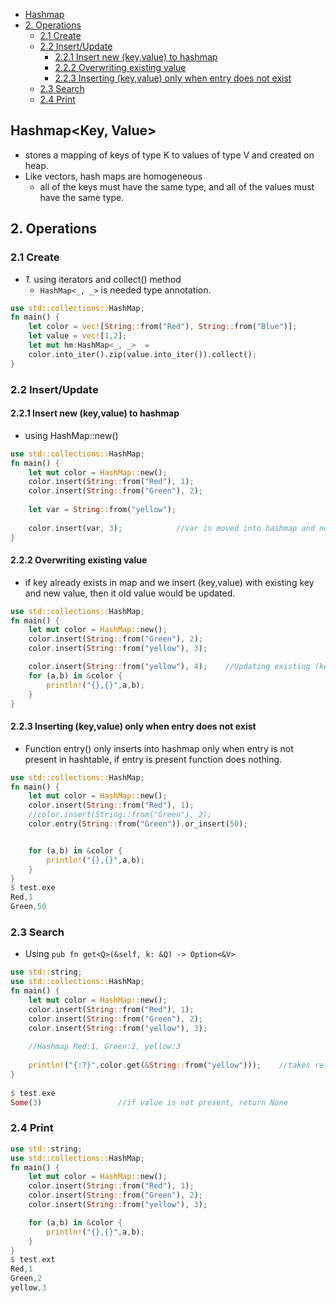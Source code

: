 - [Hashmap](#what)
- [2. Operations](#opr)
  - [2.1 Create](#create)
  - [2.2 Insert/Update](#insert)
    - [2.2.1 Insert new (key,value) to hashmap](#insertnew)
    - [2.2.2 Overwriting existing value](#overwrite)
    - [2.2.3 Inserting (key,value) only when entry does not exist](#orinsert)
  - [2.3 Search](#search)
  - [2.4 Print](#print)

<a name=what></a>
## Hashmap<Key, Value> 
- stores a mapping of keys of type K to values of type V and created on heap.
- Like vectors, hash maps are homogeneous
  - all of the keys must have the same type, and all of the values must have the same type.

<a name=opr></a>
## 2. Operations

<a name=create></a>
### 2.1 Create
- _1._ using iterators and collect() method
  - `HashMap<_, _>` is needed type annotation.
```rust
use std::collections::HashMap;
fn main() {
    let color = vec![String::from("Red"), String::from("Blue")];
    let value = vec![1,2];
    let mut hm:HashMap<_, _>  = 
    color.into_iter().zip(value.into_iter()).collect();
} 
```

<a name=insert></a>
### 2.2 Insert/Update
<a name=insertnew></a>
#### 2.2.1 Insert new (key,value) to hashmap
  - using HashMap::new()
```rust
use std::collections::HashMap;
fn main() {
    let mut color = HashMap::new();
    color.insert(String::from("Red"), 1);
    color.insert(String::from("Green"), 2);
    
    let var = String::from("yellow");
    
    color.insert(var, 3);            //var is moved into hashmap and now hashmap becomes the owner
}   
```
<a name=overwrite></a>
#### 2.2.2 Overwriting existing value
  - if key already exists in map and we insert (key,value) with existing key and new value, then it old value would be updated.
```rust
use std::collections::HashMap;
fn main() {
    let mut color = HashMap::new();
    color.insert(String::from("Green"), 2);
    color.insert(String::from("yellow"), 3);

    color.insert(String::from("yellow"), 4);    //Updating existing (key,value)
    for (a,b) in &color {
        println!("{},{}",a,b);
    }
}   
```
<a name=orinsert></a>
#### 2.2.3 Inserting (key,value) only when entry does not exist
  - Function entry() only inserts into hashmap only when entry is not present in hashtable, if entry is present function does nothing.
```rust
use std::collections::HashMap;
fn main() {
    let mut color = HashMap::new();
    color.insert(String::from("Red"), 1);
    //color.insert(String::from("Green"), 2);
    color.entry(String::from("Green")).or_insert(50);


    for (a,b) in &color {
        println!("{},{}",a,b);
    }
}  
$ test.exe
Red,1
Green,50
```

<a name=search></a>
### 2.3 Search
- Using `pub fn get<Q>(&self, k: &Q) -> Option<&V>`
```rust
use std::string;
use std::collections::HashMap;
fn main() {
    let mut color = HashMap::new();
    color.insert(String::from("Red"), 1);
    color.insert(String::from("Green"), 2);
    color.insert(String::from("yellow"), 3);    
    
    //Hashmap Red:1, Green:2, yellow:3
    
    println!("{:?}",color.get(&String::from("yellow")));    //takes reference bcoz function expects ref
} 
  
$ test.exe
Some(3)                 //if value is not present, return None
```

<a name=print></a>
### 2.4 Print
```rust
use std::string;
use std::collections::HashMap;
fn main() {
    let mut color = HashMap::new();
    color.insert(String::from("Red"), 1);
    color.insert(String::from("Green"), 2);
    color.insert(String::from("yellow"), 3);

    for (a,b) in &color {
        println!("{},{}",a,b);
    }
} 
$ test.ext
Red,1
Green,2
yellow,3
```
